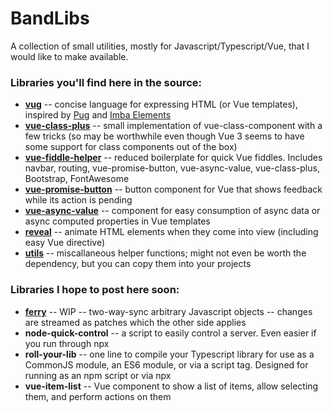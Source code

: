 # BandLibs

A collection of small utilities, mostly for Javascript/Typescript/Vue, that I would like to make available.

### Libraries you'll find here in the source:
- **[vug](vug/)** -- concise language for expressing HTML (or Vue templates), inspired by [Pug](https://pugjs.org/) and [Imba Elements](https://imba.io/docs/tags)
- **[vue-class-plus](vue-class-plus/)** -- small implementation of vue-class-component with a few tricks (so may be worthwhile even though Vue 3 seems to have some support for class components out of the box)
- **[vue-fiddle-helper](vue-fiddle-helper/)** -- reduced boilerplate for quick Vue fiddles. Includes navbar, routing, vue-promise-button, vue-async-value, vue-class-plus, Bootstrap, FontAwesome
- **[vue-promise-button](vue-promise-button/)** -- button component for Vue that shows feedback while its action is pending
- **[vue-async-value](vue-async-value/)** -- component for easy consumption of async data or async computed properties in Vue templates
- **[reveal](reveal/)** -- animate HTML elements when they come into view (including easy Vue directive)
- **[utils](utils/)** -- miscallaneous helper functions; might not even be worth the dependency, but you can copy them into your projects

### Libraries I hope to post here soon:
- **[ferry](ferry/)** -- WIP -- two-way-sync arbitrary Javascript objects -- changes are streamed as patches which the other side applies
- **node-quick-control** -- a script to easily control a server. Even easier if you run through npx
- **roll-your-lib** -- one line to compile your Typescript library for use as a CommonJS module, an ES6 module, or via a script tag. Designed for running as an npm script or via npx
- **vue-item-list** -- Vue component to show a list of items, allow selecting them, and perform actions on them

